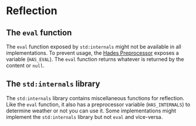 # Reflection

## The `eval` function

The `eval` function exposed by `std:internals` might not be available in all implementations. To prevent usage, the [Hades Preprocessor](preprocessor-statements.md) exposes a variable \(`HAS_EVAL`\). The `eval` function returns whatever is returned by the content or `null`.

## The `std:internals` library

The `std:internals` library contains miscellaneous functions for reflection. Like the `eval` function, it also has a preprocessor variable \(`HAS_INTERNALS`\) to determine weather or not you can use it. Some implementations might implement the `std:internals` library but not `eval` and vice-versa.

